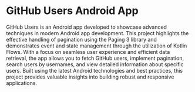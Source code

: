 # GitHub Users Android App

GitHub Users is an Android app developed to showcase advanced techniques in modern Android app development. This project highlights the effective handling of pagination using the Paging 3 library and demonstrates event and state management through the utilization of Kotlin Flows. With a focus on seamless user experience and efficient data retrieval, the app allows you to fetch GitHub users, implement pagination, search users by usernames, and view detailed information about specific users. Built using the latest Android technologies and best practices, this project provides valuable insights into building robust and responsive applications.
